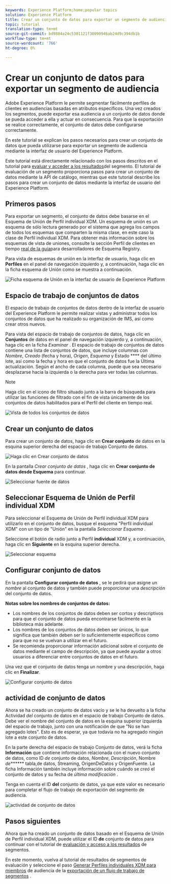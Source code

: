 ```yaml
---
keywords: Experience Platform;home;popular topics
solution: Experience Platform
title: Crear un conjunto de datos para exportar un segmento de audiencia
topic: tutorial
translation-type: tm+mt
source-git-commit: bd9884a24c5301121f30090946ab24d9c394db1b
workflow-type: tm+mt
source-wordcount: '766'
ht-degree: 0%

---
```



# Crear un conjunto de datos para exportar un segmento de audiencia

Adobe Experience Platform le permite segmentar fácilmente perfiles de clientes en audiencias basadas en atributos específicos. Una vez creados los segmentos, puede exportar esa audiencia a un conjunto de datos donde se pueda acceder a ella y actuar en consecuencia. Para que la exportación se realice correctamente, el conjunto de datos debe configurarse correctamente.

En este tutorial se explican los pasos necesarios para crear un conjunto de datos que pueda utilizarse para exportar un segmento de audiencia mediante la interfaz de usuario del Experience Platform.

Este tutorial está directamente relacionado con los pasos descritos en el tutorial para [evaluar y acceder a los resultados](./evaluate-a-segment.md)del segmento. El tutorial de evaluación de un segmento proporciona pasos para crear un conjunto de datos mediante la API de catálogo, mientras que este tutorial describe los pasos para crear un conjunto de datos mediante la interfaz de usuario del Experience Platform.

## Primeros pasos

Para exportar un segmento, el conjunto de datos debe basarse en el Esquema de Unión de Perfil individual XDM. Un esquema de unión es un esquema de sólo lectura generado por el sistema que agrega los campos de todos los esquemas que comparten la misma clase, en este caso la clase de Perfil individual XDM. Para obtener más información sobre los esquemas de vista de uniones, consulte la sección Perfil de clientes en tiempo [real de la guía](../../xdm/schema/composition.md#union)para desarrolladores de Esquema Registry.

Para vista de esquemas de unión en la interfaz de usuario, haga clic en **Perfiles** en el panel de navegación izquierdo y, a continuación, haga clic en la ficha esquema *de* Unión como se muestra a continuación.

![Ficha esquema de Unión en la interfaz de usuario de Experience Platform](../images/tutorials/segment-export-dataset/union-schema-ui.png)


## Espacio de trabajo de conjuntos de datos

El espacio de trabajo de conjuntos de datos dentro de la interfaz de usuario del Experience Platform le permite realizar vistas y administrar todos los conjuntos de datos que ha realizado su organización de IMS, así como crear otros nuevos.

Para vista del espacio de trabajo de conjuntos de datos, haga clic en **Conjuntos** de datos en el panel de navegación izquierdo y, a continuación, haga clic en la ficha *Examinar* . El espacio de trabajo de conjuntos de datos contiene una lista de conjuntos de datos, que incluye columnas con *Nombre*, *Creado* (fecha y hora), *Origen*, *Esquema* y Estado **** del último lote, así como la fecha y hora en que el conjunto de datos fue la Última actualización. Según el ancho de cada columna, puede que sea necesario desplazarse hacia la izquierda o la derecha para ver todas las columnas.

>[!NOTE]
>
>Haga clic en el icono de filtro situado junto a la barra de búsqueda para utilizar las funciones de filtrado con el fin de vista únicamente de los conjuntos de datos habilitados para el Perfil del cliente en tiempo real.

![Vista de todos los conjuntos de datos](../images/tutorials/segment-export-dataset/datasets-workspace.png)

## Crear un conjunto de datos

Para crear un conjunto de datos, haga clic en **Crear conjunto** de datos en la esquina superior derecha del espacio de trabajo Conjunto de datos.

![Haga clic en Crear conjunto de datos](../images/tutorials/segment-export-dataset/dataset-click-create.png)

En la pantalla *Crear conjunto de datos* , haga clic en **Crear conjunto de datos desde Esquema** para continuar.

![Seleccionar fuente de datos](../images/tutorials/segment-export-dataset/create-dataset.png)

## Seleccionar Esquema de Unión de Perfil individual XDM

Para seleccionar el Esquema de Unión de Perfil individual XDM para utilizarlo en el conjunto de datos, busque el esquema &quot;Perfil individual XDM&quot; con un tipo de &quot;Unión&quot; en la pantalla *Seleccionar Esquema* .

Seleccione el botón de radio junto a Perfil **individual** XDM y, a continuación, haga clic en **Siguiente** en la esquina superior derecha.

![Seleccionar esquema](../images/tutorials/segment-export-dataset/select-schema.png)

## Configurar conjunto de datos

En la pantalla **Configurar conjunto de datos** , se le pedirá que asigne un *nombre* al conjunto de datos y también puede proporcionar una *descripción* del conjunto de datos.

**Notas sobre los nombres de conjuntos de datos:**
- Los nombres de los conjuntos de datos deben ser cortos y descriptivos para que el conjunto de datos pueda encontrarse fácilmente en la biblioteca más adelante.
- Los nombres de los conjuntos de datos deben ser únicos, lo que significa que también deben ser lo suficientemente específicos como para que no se vuelvan a utilizar en el futuro.
- Se recomienda proporcionar información adicional sobre el conjunto de datos mediante el campo de descripción, ya que puede ayudar a otros usuarios a diferenciar entre conjuntos de datos en el futuro.

Una vez que el conjunto de datos tenga un nombre y una descripción, haga clic en **Finalizar**.

![Configurar conjunto de datos](../images/tutorials/segment-export-dataset/configure-dataset.png)

## actividad de conjunto de datos

Ahora se ha creado un conjunto de datos vacío y se le ha devuelto a la ficha Actividad *del* conjunto de datos en el espacio de trabajo Conjunto de datos. Debe ver el nombre del conjunto de datos en la esquina superior izquierda del espacio de trabajo, junto con una notificación de que &quot;No se han agregado lotes&quot;. Esto es de esperar, ya que todavía no ha agregado ningún lote a este conjunto de datos.

En la parte derecha del espacio de trabajo Conjunto de datos, verá la ficha **Información** que contiene información relacionada con el nuevo conjunto de datos, como ID *de* conjunto de datos, *Nombre*, *Descripción*, Nombre *de******* tabla,de datos, Streaming, OrigenDeDatos y OrigenFuente. La ficha Información también incluye información sobre cuándo se *creó* el conjunto de datos y su fecha de *última modificación* .

Tenga en cuenta el ID **del** conjunto de datos, ya que este valor es necesario para completar el flujo de trabajo de exportación del segmento de audiencia.

![actividad de conjunto de datos](../images/tutorials/segment-export-dataset/dataset-activity.png)

## Pasos siguientes

Ahora que ha creado un conjunto de datos basado en el Esquema de Unión de Perfil individual XDM, puede utilizar el ID **de** conjunto de datos para continuar con el tutorial de [evaluación y acceso a los resultados](./evaluate-a-segment.md) de segmentos.

En este momento, vuelva al tutorial de resultados de segmentos de evaluación y seleccione el paso [Generar Perfiles individuales XDM para miembros](./evaluate-a-segment.md#generate-profiles-for-audience-members) de audiencia de la [exportación de un flujo de trabajo de segmentos](./evaluate-a-segment.md#export-a-segment) .
